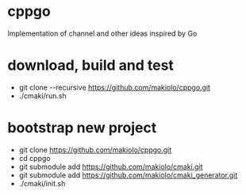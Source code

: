 # cppgo
Implementation of channel and other ideas inspired by Go

# download, build and test
- git clone --recursive https://github.com/makiolo/cppgo.git
- ./cmaki/run.sh

# bootstrap new project
- git clone https://github.com/makiolo/cppgo.git
- cd cppgo
- git submodule add https://github.com/makiolo/cmaki.git
- git submodule add https://github.com/makiolo/cmaki_generator.git
- ./cmaki/init.sh
